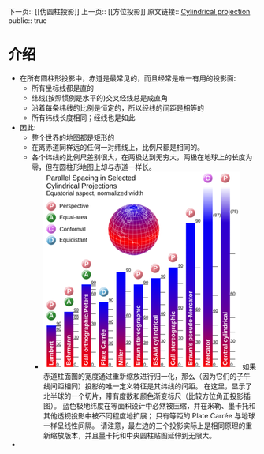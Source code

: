 下一页:: [[伪圆柱投影]]
上一页:: [[方位投影]]
原文链接:: [Cylindrical projection](https://web.archive.org/web/20180227085810/http://www.progonos.com/furuti/MapProj/Normal/ProjCyl/projCyl.html)
public:: true

# 介绍
- 在所有圆柱形投影中，赤道是最常见的，而且经常是唯一有用的投影面:
  * 所有坐标线都是直的
  * 纬线(按照惯例是水平的)交叉经线总是成直角
  * 沿着每条纬线的比例是恒定的，所以经线的间距是相等的
  * 所有纬线长度相同；经线也是如此
- 因此:
  * 整个世界的地图都是矩形的
  * 在离赤道同样远的任何一对纬线上，比例尺都是相同的。
  * 各个纬线的比例尺差别很大，在两极达到无穷大，两极在地球上的长度为零，但在圆柱形地图上却与赤道一样长。
	- ![image.png](../assets/image_1623892351024_0.png) 
	  如果赤道柱面图的宽度通过重新缩放进行归一化，那么（因为它们的子午线间距相同）投影的唯一定义特征是其纬线的间距。 在这里，显示了北半球的一个切片，带有度数和颜色渐变标尺（比较方位角正投影插图）。 蓝色极地纬度在等面积设计中必然被压缩，并在米勒、墨卡托和其他透视投影中被不同程度地扩展； 只有等距的 Plate Carrée 与地球一样呈线性间隔。 请注意，最左边的三个投影实际上是相同原理的重新缩放版本，并且墨卡托和中央圆柱贴图延伸到无限大。
-